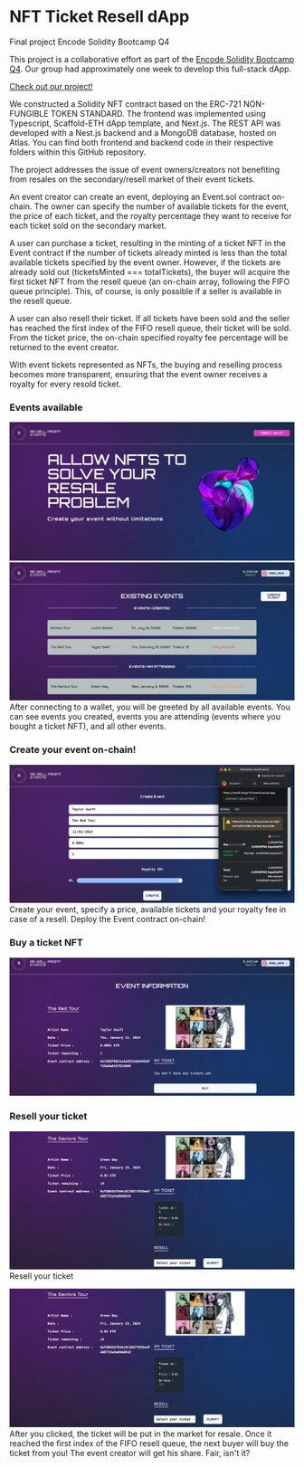 # NFT Ticket Resell dApp

Final project Encode Solidity Bootcamp Q4

This project is a collaborative effort as part of the <a href="https://www.encode.club/solidity-bootcamps">Encode Solidity Bootcamp Q4</a>. Our group had approximately one week to develop this full-stack dApp.

<a href="https://resell-dapp-frontend.vercel.app/">Check out our project!</a>

We constructed a Solidity NFT contract based on the ERC-721 NON-FUNGIBLE TOKEN STANDARD. The frontend was implemented using Typescript, Scaffold-ETH dApp template, and Next.js. The REST API was developed with a Nest.js backend and a MongoDB database, hosted on Atlas. You can find both frontend and backend code in their respective folders within this GitHub repository.

The project addresses the issue of event owners/creators not benefiting from resales on the secondary/resell market of their event tickets.

An event creator can create an event, deploying an Event.sol contract on-chain. The owner can specify the number of available tickets for the event, the price of each ticket, and the royalty percentage they want to receive for each ticket sold on the secondary market.

A user can purchase a ticket, resulting in the minting of a ticket NFT in the Event contract if the number of tickets already minted is less than the total available tickets specified by the event owner. However, if the tickets are already sold out (ticketsMinted === totalTickets), the buyer will acquire the first ticket NFT from the resell queue (an on-chain array, following the FIFO queue principle). This, of course, is only possible if a seller is available in the resell queue.

A user can also resell their ticket. If all tickets have been sold and the seller has reached the first index of the FIFO resell queue, their ticket will be sold. From the ticket price, the on-chain specified royalty fee percentage will be returned to the event creator.

With event tickets represented as NFTs, the buying and reselling process becomes more transparent, ensuring that the event owner receives a royalty for every resold ticket.

### Events available

![Landing Page](./images/landing-page.png)
![Landing Page after connecting](./images/landing-page-wallet-connected.png)
After connecting to a wallet, you will be greeted by all available events. You can see events you created, events you are attending (events where you bought a ticket NFT), and all other events.

### Create your event on-chain!

![Create Event](./images/create-event.png)
Create your event, specify a price, available tickets and your royalty fee in case of a resell. Deploy the Event contract on-chain!

### Buy a ticket NFT

![Buy a ticket NFT](./images/event-page.png)

### Resell your ticket

![Resell Ticket](./images/after-buying-ticket.png)
Resell your ticket

![Resell Ticket Queue](./images/reselling-ticket.png)
After you clicked, the ticket will be put in the market for resale. Once it reached the first index of the FIFO resell queue, the next buyer will buy the ticket from you! The event creator will get his share. Fair, isn't it?

